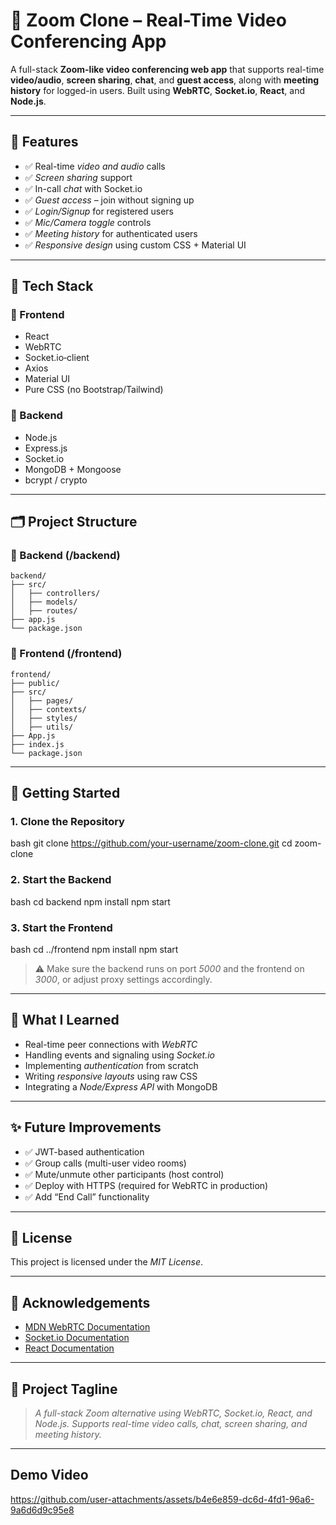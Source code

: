 # 🎥 Zoom Clone – Real-Time Video Conferencing App
 A full-stack **Zoom-like video conferencing web app** that supports real-time **video/audio**, **screen sharing**, **chat**, and **guest access**, along with **meeting history** for logged-in users.
 Built using **WebRTC**, **Socket.io**, **React**, and **Node.js**.


---

## 🚀 Features
 
- ✅ Real-time *video and audio* calls  
- ✅ *Screen sharing* support  
- ✅ In-call *chat* with Socket.io  
- ✅ *Guest access* – join without signing up  
- ✅ *Login/Signup* for registered users  
- ✅ *Mic/Camera toggle* controls  
- ✅ *Meeting history* for authenticated users  
- ✅ *Responsive design* using custom CSS + Material UI  


---

## 🧰 Tech Stack

### 🔹 Frontend

* React
* WebRTC
* Socket.io‑client
* Axios
* Material UI
* Pure CSS (no Bootstrap/Tailwind)

### 🔹 Backend

* Node.js
* Express.js
* Socket.io
* MongoDB + Mongoose
* bcrypt / crypto

---

## 🗂 Project Structure

### 📁 Backend (/backend)

```
backend/
├── src/
│   ├── controllers/
│   ├── models/
│   ├── routes/
├── app.js
└── package.json
```

### 📁 Frontend (/frontend)

```
frontend/
├── public/
├── src/
│   ├── pages/
│   ├── contexts/
│   ├── styles/
│   ├── utils/
├── App.js
├── index.js
└── package.json
```

---

## 🧪 Getting Started

### 1. Clone the Repository

bash
git clone https://github.com/your-username/zoom-clone.git
cd zoom-clone


### 2. Start the Backend

bash
cd backend
npm install
npm start


### 3. Start the Frontend

bash
cd ../frontend
npm install
npm start


> ⚠ Make sure the backend runs on port *5000* and the frontend on *3000*, or adjust proxy settings accordingly.

---

## 🧠 What I Learned

* Real-time peer connections with *WebRTC*
* Handling events and signaling using *Socket.io*
* Implementing *authentication* from scratch
* Writing *responsive layouts* using raw CSS
* Integrating a *Node/Express API* with MongoDB

---

## ✨ Future Improvements

* ✅ JWT-based authentication
* ✅ Group calls (multi-user video rooms)
* ✅ Mute/unmute other participants (host control)
* ✅ Deploy with HTTPS (required for WebRTC in production)
* ✅ Add “End Call” functionality

---

## 📄 License

This project is licensed under the *MIT License*.

---

## 🙌 Acknowledgements

* [MDN WebRTC Documentation](https://developer.mozilla.org/en-US/docs/Web/API/WebRTC_API)
* [Socket.io Documentation](https://socket.io/docs/)
* [React Documentation](https://reactjs.org/)

---

## 📝 Project Tagline 

> *A full-stack Zoom alternative using WebRTC, Socket.io, React, and Node.js. Supports real-time video calls, chat, screen sharing, and meeting history.*
---
## Demo Video


https://github.com/user-attachments/assets/b4e6e859-dc6d-4fd1-96a6-9a6d6d9c95e8



